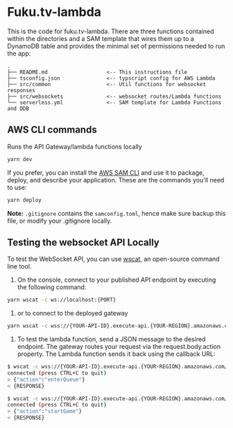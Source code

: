# Fuku.tv-lambda

This is the code for fuku.tv-lambda. There are three functions contained within the directories and a SAM template that wires them up to a DynamoDB table and provides the minimal set of permissions needed to run the app:

```text
.
├── README.md                   <-- This instructions file
├── tsconfig.json               <-- typscript config for AWS Lambda
├── src/common                  <-- Util functions for websocket responses
├── src/websockets              <-- websocket routes/Lambda functions
└── serverless.yml              <-- SAM template for Lambda Functions and DDB
```

## AWS CLI commands

Runs the API Gateway/lambda functions locally

```bash
yarn dev
```

If you prefer, you can install the [AWS SAM CLI](https://docs.aws.amazon.com/serverless-application-model/latest/developerguide/serverless-sam-cli-install.html) and use it to package, deploy, and describe your application. These are the commands you'll need to use:

```bash
yarn deploy
```

**Note:** `.gitignore` contains the `samconfig.toml`, hence make sure backup this file, or modify your .gitignore locally.

## Testing the websocket API Locally

To test the WebSocket API, you can use [wscat](https://github.com/websockets/wscat), an open-source command line tool.

1. On the console, connect to your published API endpoint by executing the following command:

```bash
yarn wscat -c ws://localhost:{PORT}
```

1. or to connect to the deployed gateway

```bash
yarn wscat -c wss://{YOUR-API-ID}.execute-api.{YOUR-REGION}.amazonaws.com/{STAGE}
```

1. To test the lambda function, send a JSON message to the desired endpoint. The gateway routes your request via the request.body.action property. The Lambda function sends it back using the callback URL:

```bash
$ wscat -c wss://{YOUR-API-ID}.execute-api.{YOUR-REGION}.amazonaws.com/prod
connected (press CTRL+C to quit)
> {"action":"enterQueue"}
< {RESPONSE}
```

```bash
$ wscat -c wss://{YOUR-API-ID}.execute-api.{YOUR-REGION}.amazonaws.com/prod
connected (press CTRL+C to quit)
> {"action":"startGame"}
< {RESPONSE}
```
